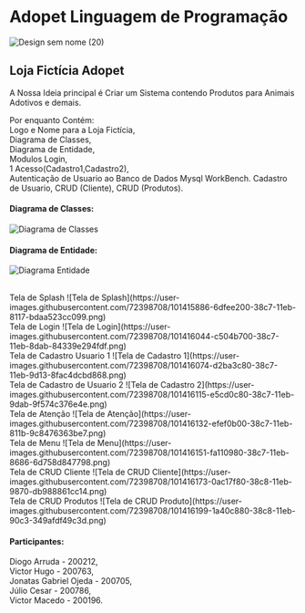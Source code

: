 # Adopet Linguagem de Programação
![Design sem nome (20)](https://user-images.githubusercontent.com/72398708/98606692-73680d00-22c6-11eb-8053-a404edeb1a53.png)

<h2>Loja Fictícia Adopet</h2>

A Nossa Ideia principal é Criar um Sistema contendo Produtos para Animais Adotivos e demais.

Por enquanto Contém: <br>
Logo e Nome para a Loja Fictícia,<br>
Diagrama de Classes,<br>
Diagrama de Entidade,<br>
Modulos Login,<br>
1 Acesso(Cadastro1,Cadastro2),<br>
Autenticação de Usuario ao Banco de Dados Mysql WorkBench.
Cadastro de Usuario,
CRUD (Cliente),
CRUD (Produtos).

<h4>Diagrama de Classes:</h4>

![Diagrama de Classes](https://user-images.githubusercontent.com/72398708/98607978-0013ca80-22c9-11eb-818e-04ff07a7c1ea.jpeg)


<h4>Diagrama de Entidade:</h4>

![Diagrama Entidade](https://user-images.githubusercontent.com/72398708/98608113-4c5f0a80-22c9-11eb-8afb-938e16ff5e10.jpeg)

<br>
Tela de Splash 
![Tela de Splash](https://user-images.githubusercontent.com/72398708/101415886-6dfee200-38c7-11eb-8117-bdaa523cc099.png)
<br>
Tela de Login
![Tela de Login](https://user-images.githubusercontent.com/72398708/101416044-c504b700-38c7-11eb-8dab-84339e294fdf.png)
<br>
Tela de Cadastro Usuario 1
![Tela de Cadastro 1](https://user-images.githubusercontent.com/72398708/101416074-d2ba3c80-38c7-11eb-9d13-8fac4dcbd868.png)
<br>
Tela de Cadastro de Usuario 2
![Tela de Cadastro 2](https://user-images.githubusercontent.com/72398708/101416115-e5cd0c80-38c7-11eb-9dab-9f574c376e4e.png)
<br>
Tela de Atenção
![Tela de Atenção](https://user-images.githubusercontent.com/72398708/101416132-efef0b00-38c7-11eb-811b-9c8476363be7.png)
<br>
Tela de Menu
![Tela de Menu](https://user-images.githubusercontent.com/72398708/101416151-fa110980-38c7-11eb-8686-6d758d847798.png)
<br>
Tela de CRUD Cliente
![Tela de CRUD Cliente](https://user-images.githubusercontent.com/72398708/101416173-0ac17f80-38c8-11eb-9870-db988861cc14.png)
<br>
Tela de CRUD Produtos
![Tela de CRUD Produto](https://user-images.githubusercontent.com/72398708/101416199-1a40c880-38c8-11eb-90c3-349afdf49c3d.png)

<h4>Participantes:</h4>
Diogo Arruda - 200212,<br>
Victor Hugo - 200763,<br>
Jonatas Gabriel Ojeda - 200705,<br>
Júlio Cesar - 200786,<br>
Victor Macedo - 200196.
